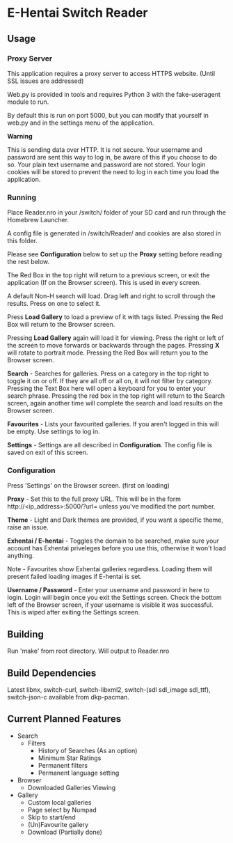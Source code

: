# E-Hentai Switch Reader

## Usage

### Proxy Server

This application requires a proxy server to access HTTPS website. (Until SSL issues are addressed)

Web.py is provided in tools and requires Python 3 with the fake-useragent module to run.

By default this is run on port 5000, but you can modify that yourself in web.py and in the settings menu of the application.

**Warning**

This is sending data over HTTP. It is not secure. Your username and password are sent this way to log in, be aware of this if you choose to do so. Your plain text username and password are not stored. Your login cookies will be stored to prevent the need to log in each time you load the application. 

### Running

Place Reader.nro in your /switch/ folder of your SD card and run through the Homebrew Launcher.

A config file is generated in /switch/Reader/ and cookies are also stored in this folder. 

Please see **Configuration** below to set up the **Proxy** setting before reading the rest below.

The Red Box in the top right will return to a previous screen, or exit the application (If on the Browser screen). This is used in every screen.

A default Non-H search will load. Drag left and right to scroll through the results. Press on one to select it. 

Press **Load Gallery** to load a preview of it with tags listed. Pressing the Red Box will return to the Browser screen.

Pressing **Load Gallery** again will load it for viewing. Press the right or left of the screen to move forwards or backwards through the pages. Pressing **X** will rotate to portrait mode. Pressing the Red Box will return you to the Browser screen.

**Search** - Searches for galleries. Press on a category in the top right to toggle it on or off. If they are all off or all on, it will not filter by category. Pressing the Text Box here will open a keyboard for you to enter your search phrase. Pressing the red box in the top right will return to the Search screen, again another time will complete the search and load results on the Browser screen.

**Favourites** - Lists your favourited galleries. If you aren't logged in this will be empty. Use settings to log in.

**Settings** - Settings are all described in **Configuration**. The config file is saved on exit of this screen.

### Configuration

Press 'Settings' on the Browser screen. (first on loading)

**Proxy** - Set this to the full proxy URL. This will be in the form http://<ip_address>:5000/?url= unless you've modified the port number.

**Theme** - Light and Dark themes are provided, if you want a specific theme, raise an issue.

**Exhentai / E-hentai** - Toggles the domain to be searched, make sure your account has Exhentai priveleges before you use this, otherwise it won't load anything.

Note - Favourites show Exhentai galleries regardless. Loading them will present failed loading images if E-hentai is set.

**Username / Password** - Enter your username and password in here to login. Login will begin once you exit the Settings screen. Check the bottom left of the Browser screen, if your username is visible it was successful. This is wiped after exiting the Settings screen.

## Building

Run 'make' from root directory. Will output to Reader.nro

## Build Dependencies
Latest libnx, switch-curl, switch-libxml2, switch-(sdl sdl_image sdl_ttf), switch-json-c
available from dkp-pacman.

## Current Planned Features
- Search
  - Filters
 	- History of Searches (As an option)
 	- Minimum Star Ratings
	- Permanent filters
	- Permanent language setting
- Browser
  - Downloaded Galleries Viewing
- Gallery
  - Custom local galleries
  - Page select by Numpad
  - Skip to start/end
  - (Un)Favourite gallery
  - Download (Partially done)
